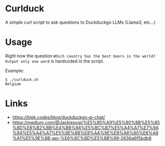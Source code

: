 Curlduck
========

A simple curl script to ask questions to Duckduckgo LLMs (Llama3, etc...)

Usage
=====

Right now the question `Which country has the best beers in the world? Output only one word` is hardcoded in the script.

Example:

```
$ ./curlduck.sh
Belgium
```

Links
=====

* https://blek.codes/blog/duckduckgo-ai-chat/
* https://medium.com/@Jackiesogi/%E5%85%A9%E5%80%8B%E5%85%8D%E8%B2%BB%E4%B8%94%E5%BC%B7%E5%A4%A7%E7%9A%84%E5%A4%A7%E5%9E%8B%E8%AA%9E%E8%A8%80%E6%A8%A1%E5%9E%8B-api-%E6%9C%8D%E5%8B%99-2636a6f5bdb8

